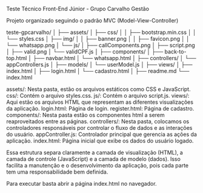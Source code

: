 Teste Técnico Front-End Júnior - Grupo Carvalho Gestão

Projeto organizado seguindo o padrão MVC (Model-View-Controller)

teste-gpcarvalho/
│
├── assets/
│   ├── css/
│   │   ├── bootstrap.min.css
│   │   └── styles.css
│   ├── img/
│   │   ├── banner.png
│   │   ├── favicon.png
│   │   └── whatsapp.png
│   └── js/
│       ├── callComponents.png
│       ├── script.png
│       ├── valid.png
│       └── validCPF.js
│
├── components/
│       ├── back-to-top.html
│       ├── navbar.html
│       └── whatsapp.html
│
├── controllers/
│   └── appControllers.js
│
├── models/
│   └── userModel.js
│
├── views/
│   ├── index.html
│   ├── login.html
│   └── cadastro.html
│
├── readme.md
└── index.html


assets/: Nesta pasta, estão os arquivos estáticos como CSS e JavaScript.
css/: Contém o arquivo styles.css.
js/: Contém o arquivo script.js.
views/: Aqui estão os arquivos HTML que representam as diferentes visualizações da aplicação.
    login.html: Página de login.
    register.html: Página de cadastro.
components/: Nesta pasta estão os componentes html a serem reaproveitados entre as páginas.
controllers/: Nesta pasta, colocamos os controladores responsáveis por controlar o fluxo de dados e as interações do usuário.
    appController.js: Controlador principal que gerencia as ações da aplicação.
index.html: Página inicial que exibe os dados do usuário logado.

Essa estrutura separa claramente a camada de visualização (HTML), a camada de controle (JavaScript) e a camada de modelo (dados). Isso facilita a manutenção e o desenvolvimento da aplicação, pois cada parte tem uma responsabilidade bem definida.

Para executar basta abrir a página index.html no navegador.
